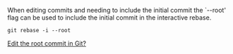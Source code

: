 When editing commits and needing to include the initial commit the `--root' flag can be used to
include the initial commit in the interactive rebase.

```
git rebase -i --root
```

[Edit the root commit in Git?](http://stackoverflow.com/a/14630424/16973)

